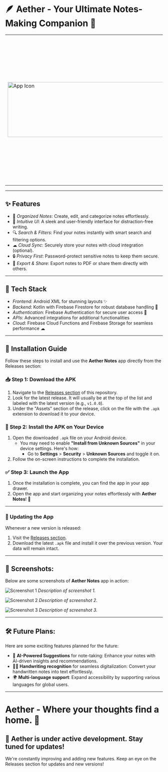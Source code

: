 # 🪶 Aether - Your Ultimate Notes-Making Companion 📝

<table style="border-collapse: collapse;">
  <tr>
    <td style="border: none;">
      
<img src="" style="height: 175px; width: 1000px;" alt="App Icon">
      
</td>
    <td style="border: none;">
      
Welcome to *Aether*, the notes-making app designed to boost your productivity and creativity!  
Whether you're jotting down quick ideas or organizing detailed plans, Aether empowers you to stay on top of your game.  

  </td> 
  </tr>
</table>

---

## ✨ Features
- 📂 *Organized Notes*: Create, edit, and categorize notes effortlessly.  
- 🌈 *Intuitive UI*: A sleek and user-friendly interface for distraction-free writing.  
- 🔍 *Search & Filters*: Find your notes instantly with smart search and filtering options.  
- ☁ *Cloud Sync*: Securely store your notes with cloud integration (optional).  
- 🔒 *Privacy First*: Password-protect sensitive notes to keep them secure.  
- 📑 *Export & Share*: Export notes to PDF or share them directly with others.  

---

## 🚀 Tech Stack
- *Frontend*: Android XML for stunning layouts ✨  
- *Backend*: Kotlin with Firebase Firestore for robust database handling 💾  
- *Authentication*: Firebase Authentication for secure user access 🔐  
- *APIs*: Advanced integrations for additional functionalities  
- *Cloud*: Firebase Cloud Functions and Firebase Storage for seamless performance ☁  

---

## 🔧 Installation Guide

Follow these steps to install and use the **Aether Notes** app directly from the Releases section:

### 📥 Step 1: Download the APK
1. Navigate to the [Releases section](https://github.com/Akarshjha03/Aether-NotesApp/releases) of this repository.
2. Look for the latest release. It will usually be at the top of the list and labeled with the latest version (e.g., `v1.0.0`).
3. Under the "Assets" section of the release, click on the file with the `.apk` extension to download it to your device.

### 📱 Step 2: Install the APK on Your Device
1. Open the downloaded `.apk` file on your Android device.
   - You may need to enable **"Install from Unknown Sources"** in your device settings. Here's how:
     - Go to **Settings** > **Security** > **Unknown Sources** and toggle it on.
2. Follow the on-screen instructions to complete the installation.

### ✅ Step 3: Launch the App
1. Once the installation is complete, you can find the app in your app drawer.
2. Open the app and start organizing your notes effortlessly with **Aether Notes**! 🎉

---

### 🔄 Updating the App
Whenever a new version is released:
1. Visit the [Releases section](https://github.com/Akarshjha03/Aether-NotesApp/releases).
2. Download the latest `.apk` file and install it over the previous version. Your data will remain intact.

---

## 📸 Screenshots:
Below are some screenshots of **Aether Notes** app in action:

![Screenshot 1](path/to/your/screenshot1.png)
*Description of screenshot 1.*

![Screenshot 2](path/to/your/screenshot2.png)
*Description of screenshot 2.*

![Screenshot 3](path/to/your/screenshot3.png)
*Description of screenshot 3.*

---

## 🛠 Future Plans:
Here are some exciting features planned for the future:

- 🤖 **AI-Powered Suggestions** for note-taking: Enhance your notes with AI-driven insights and recommendations.
- 🕵️‍♀️ **Handwriting recognition** for seamless digitalization: Convert your handwritten notes into text effortlessly.
- 🌍 **Multi-language support**: Expand accessibility by supporting various languages for global users.

---

# Aether - Where your thoughts find a home. 🌌

## 🚧 Aether is under active development. Stay tuned for updates!
We're constantly improving and adding new features. Keep an eye on the Releases section for updates and new versions!
